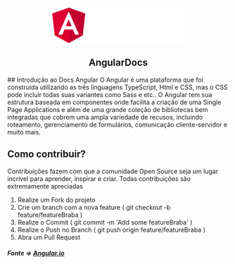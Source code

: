<p align="center">
    <img src="./img/logoAngular.png" height="80" width="300">
</p>

<p align="center">
    <h2 align="center">AngularDocs</h2>
</p>
## Introdução ao Docs Angular
O Angular é uma plataforma que foi construida utilizando as três linguagens TypeScript, Html e CSS, mas o CSS pode incluir todas suas variantes como Sass e etc..
O Angular tem sua estrutura baseada em componentes onde facilita a criação de uma Single Page Applications e além de uma grande coleção de bibliotecas bem integradas que cobrem uma ampla variedade de recusos, incluindo roteamento, gerenciamento de formulários, comunicação cliente-servidor e muito mais.

## Como contribuir?

Contribuições fazem com que a comunidade Open Source seja um lugar incrível para aprender, inspirar e criar. Todas contribuições são extremamente apreciadas

1. Realize um Fork do projeto
2. Crie um branch com a nova feature ( git checkout -b feature/featureBraba )
3. Realize o Commit ( git commit -m 'Add some featureBraba' )
4. Realize o Push no Branch ( git push origin feature/featureBraba )
5. Abra um Pull Request

##### Fonte => <a href="https://angular.io">Angular.io</a>
